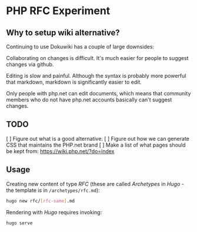 PHP RFC Experiment
==================

## Why to setup wiki alternative?

Continuing to use Dokuwiki has a couple of large downsides:

Collaborating on changes is difficult. It's much easier for people 
to suggest changes via github.

Editing is slow and painful. Although the syntax is probably more 
powerful that markdown, markdown is significantly easier to edit.

Only people with php.net can edit documents, which means that 
community members who do not have php.net accounts basically can't 
suggest changes.

## TODO
[ ] Figure out what is a good alternative.
[ ] Figure out how we can generate CSS that maintains the PHP.net brand
[ ] Make a list of what pages should be kept from: https://wiki.php.net/?do=index

## Usage

Creating new content of type *RFC* (these are called _Archetypes_ 
in *Hugo* - the template is in `/archetypes/rfc.md`):

```bash
hugo new rfc/[rfc-name].md
```

Rendering with *Hugo* requires invoking:

```bash
hugo serve
```
